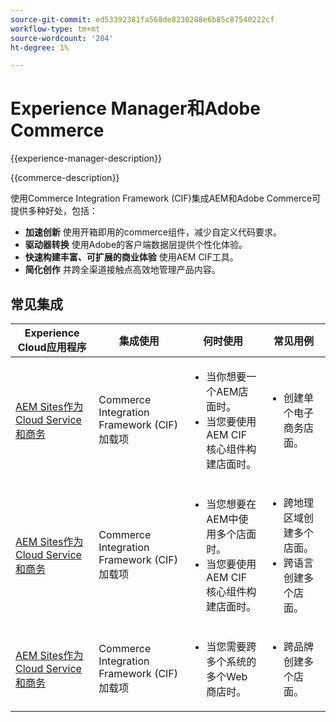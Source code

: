```yaml
---
source-git-commit: ed53392381fa568de8230288e6b85c87540222cf
workflow-type: tm+mt
source-wordcount: '204'
ht-degree: 1%

---
```



# Experience Manager和Adobe Commerce

{{experience-manager-description}}

{{commerce-description}}

使用Commerce Integration Framework (CIF)集成AEM和Adobe Commerce可提供多种好处，包括：

+ **加速创新** 使用开箱即用的commerce组件，减少自定义代码要求。
+ **驱动器转换** 使用Adobe的客户端数据层提供个性化体验。
+ **快速构建丰富、可扩展的商业体验** 使用AEM CIF工具。
+ **简化创作** 并跨全渠道接触点高效地管理产品内容。

## 常见集成

<table>
    <thead>
        <tr>
            <th>Experience Cloud应用程序</th>
            <th>集成使用</th>
            <th>何时使用</th>
            <th>常见用例</th>
        </tr>
    </thead>
    <tbody>
        <tr>
            <td><a href="https://experienceleague.adobe.com/docs/experience-manager-cloud-service/content/content-and-commerce/storefront/getting-started.html" target="_blank" rel="noreferrer">AEM Sites作为Cloud Service和商务</a></td>
            <td>Commerce Integration Framework (CIF)加载项</td>
            <td>
                <ul>
                    <li>当你想要一个AEM店面时。</li>
                    <li>当您要使用AEM CIF核心组件构建店面时。</li>
                </ul>
            </td>
            <td>
                <ul>
                    <li>
                        创建单个电子商务店面。
                    </li>
                </ul>
            </td>
        </tr>
        <tr>
            <td><a href="https://experienceleague.adobe.com/docs/experience-manager-cloud-service/content/content-and-commerce/storefront/administering/multi-store-setup.html" target="_blank" rel="noreferrer">AEM Sites作为Cloud Service和商务</a></td>
            <td>Commerce Integration Framework (CIF)加载项</td>
            <td>
                <ul>
                    <li>当您想要在AEM中使用多个店面时。</li>
                    <li>当您要使用AEM CIF核心组件构建店面时。</li>
                </ul>
            </td>
            <td>
                <ul>
                    <li>跨地理区域创建多个店面。</li>
                    <li>跨语言创建多个店面。</li>
                </ul>
            </td>
        </tr>
        <tr>
            <td><a href="https://experienceleague.adobe.com/docs/experience-manager-cloud-service/content/content-and-commerce/storefront/administering/multiple-commerce-systems-setup.html" target="_blank" rel="noreferrer">AEM Sites作为Cloud Service和商务</a></td>
            <td>Commerce Integration Framework (CIF)加载项</td>
            <td>
                <ul><li>当您需要跨多个系统的多个Web商店时。</li></ul>
            </td>
            <td>
                <ul><li>跨品牌创建多个店面。</li></ul>
            </td>
        </tr>
    </tbody>          
</table>
